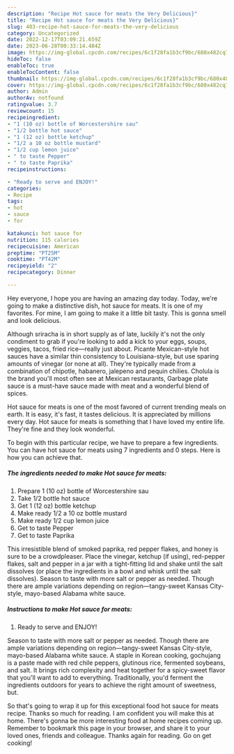 ```yaml
---
description: "Recipe Hot sauce for meats the Very Delicious}"
title: "Recipe Hot sauce for meats the Very Delicious}"
slug: 403-recipe-hot-sauce-for-meats-the-very-delicious
category: Uncategorized
date: 2022-12-17T03:09:21.659Z
date: 2023-06-28T00:33:14.484Z
image: https://img-global.cpcdn.com/recipes/6c1f28fa1b3cf9bc/680x482cq70/hot-sauce-for-meats-recipe-main-photo.jpg
hideToc: false
enableToc: true
enableTocContent: false
thumbnail: https://img-global.cpcdn.com/recipes/6c1f28fa1b3cf9bc/680x482cq70/hot-sauce-for-meats-recipe-main-photo.jpg
cover: https://img-global.cpcdn.com/recipes/6c1f28fa1b3cf9bc/680x482cq70/hot-sauce-for-meats-recipe-main-photo.jpg
author: Admin
authorAv: notfound
ratingvalue: 3.7
reviewcount: 15
recipeingredient:
- "1 (10 oz) bottle of Worcestershire sau"
- "1/2 bottle hot sauce"
- "1 (12 oz) bottle ketchup"
- "1/2 a 10 oz bottle mustard"
- "1/2 cup lemon juice"
- " to taste Pepper"
- " to taste Paprika"
recipeinstructions:

- "Ready to serve and ENJOY!"
categories:
- Recipe
tags:
- hot
- sauce
- for

katakunci: hot sauce for 
nutrition: 115 calories
recipecuisine: American
preptime: "PT25M"
cooktime: "PT42M"
recipeyield: "2"
recipecategory: Dinner

---
```



Hey everyone, I hope you are having an amazing day today. Today, we're going to make a distinctive dish, hot sauce for meats. It is one of my favorites. For mine, I am going to make it a little bit tasty. This is gonna smell and look delicious.

Although sriracha is in short supply as of late, luckily it&#39;s not the only condiment to grab if you&#39;re looking to add a kick to your eggs, soups, veggies, tacos, fried rice—really just about. Picante Mexican-style hot sauces have a similar thin consistency to Louisiana-style, but use sparing amounts of vinegar (or none at all). They&#39;re typically made from a combination of chipotle, habanero, jalepeno and pequin chilies. Cholula is the brand you&#39;ll most often see at Mexican restaurants, Garbage plate sauce is a must-have sauce made with meat and a wonderful blend of spices.

Hot sauce for meats is one of the most favored of current trending meals on earth. It is easy, it's fast, it tastes delicious. It is appreciated by millions every day. Hot sauce for meats is something that I have loved my entire life. They're fine and they look wonderful.


To begin with this particular recipe, we have to prepare a few ingredients. You can have hot sauce for meats using 7 ingredients and 0 steps. Here is how you can achieve that.

<!--inarticleads1-->

##### The ingredients needed to make Hot sauce for meats:

1. Prepare 1 (10 oz) bottle of Worcestershire sau
1. Take 1/2 bottle hot sauce
1. Get 1 (12 oz) bottle ketchup
1. Make ready 1/2 a 10 oz bottle mustard
1. Make ready 1/2 cup lemon juice
1. Get  to taste Pepper
1. Get  to taste Paprika


This irresistible blend of smoked paprika, red pepper flakes, and honey is sure to be a crowdpleaser. Place the vinegar, ketchup (if using), red-pepper flakes, salt and pepper in a jar with a tight-fitting lid and shake until the salt dissolves (or place the ingredients in a bowl and whisk until the salt dissolves). Season to taste with more salt or pepper as needed. Though there are ample variations depending on region—tangy-sweet Kansas City-style, mayo-based Alabama white sauce. 

<!--inarticleads2-->

##### Instructions to make Hot sauce for meats:


1. Ready to serve and ENJOY!

Season to taste with more salt or pepper as needed. Though there are ample variations depending on region—tangy-sweet Kansas City-style, mayo-based Alabama white sauce. A staple in Korean cooking, gochujang is a paste made with red chile peppers, glutinous rice, fermented soybeans, and salt. It brings rich complexity and heat together for a spicy-sweet flavor that you&#39;ll want to add to everything. Traditionally, you&#39;d ferment the ingredients outdoors for years to achieve the right amount of sweetness, but. 

So that's going to wrap it up for this exceptional food hot sauce for meats recipe. Thanks so much for reading. I am confident you will make this at home. There's gonna be more interesting food at home recipes coming up. Remember to bookmark this page in your browser, and share it to your loved ones, friends and colleague. Thanks again for reading. Go on get cooking!
